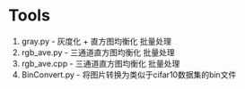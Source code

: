 # Tools
1. gray.py - 灰度化 + 直方图均衡化 批量处理
2. rgb_ave.py - 三通道直方图均衡化 批量处理
3. rgb_ave.cpp - 三通道直方图均衡化 批量处理
4. BinConvert.py - 将图片转换为类似于cifar10数据集的bin文件
